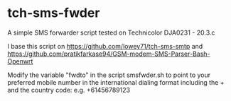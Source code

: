 # tch-sms-fwder
A simple SMS forwarder script tested on Technicolor DJA0231 - 20.3.c

I base this script on https://github.com/lowey71/tch-sms-smtp and https://github.com/pratikfarkase94/GSM-modem-SMS-Parser-Bash-Openwrt

Modify the variable "fwdto" in the script smsfwder.sh to point to your preferred mobile number in the international dialing format including the + and the country code: e.g. +61456789123
